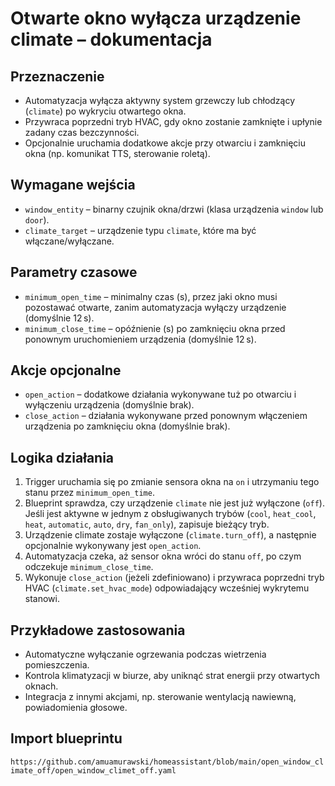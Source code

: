 # Otwarte okno wyłącza urządzenie climate – dokumentacja

## Przeznaczenie
- Automatyzacja wyłącza aktywny system grzewczy lub chłodzący (`climate`) po wykryciu otwartego okna.
- Przywraca poprzedni tryb HVAC, gdy okno zostanie zamknięte i upłynie zadany czas bezczynności.
- Opcjonalnie uruchamia dodatkowe akcje przy otwarciu i zamknięciu okna (np. komunikat TTS, sterowanie roletą).

## Wymagane wejścia
- `window_entity` – binarny czujnik okna/drzwi (klasa urządzenia `window` lub `door`).
- `climate_target` – urządzenie typu `climate`, które ma być włączane/wyłączane.

## Parametry czasowe
- `minimum_open_time` – minimalny czas (s), przez jaki okno musi pozostawać otwarte, zanim automatyzacja wyłączy urządzenie (domyślnie 12 s).
- `minimum_close_time` – opóźnienie (s) po zamknięciu okna przed ponownym uruchomieniem urządzenia (domyślnie 12 s).

## Akcje opcjonalne
- `open_action` – dodatkowe działania wykonywane tuż po otwarciu i wyłączeniu urządzenia (domyślnie brak).
- `close_action` – działania wykonywane przed ponownym włączeniem urządzenia po zamknięciu okna (domyślnie brak).

## Logika działania
1. Trigger uruchamia się po zmianie sensora okna na `on` i utrzymaniu tego stanu przez `minimum_open_time`.
2. Blueprint sprawdza, czy urządzenie `climate` nie jest już wyłączone (`off`). Jeśli jest aktywne w jednym z obsługiwanych trybów (`cool`, `heat_cool`, `heat`, `automatic`, `auto`, `dry`, `fan_only`), zapisuje bieżący tryb.
3. Urządzenie climate zostaje wyłączone (`climate.turn_off`), a następnie opcjonalnie wykonywany jest `open_action`.
4. Automatyzacja czeka, aż sensor okna wróci do stanu `off`, po czym odczekuje `minimum_close_time`.
5. Wykonuje `close_action` (jeżeli zdefiniowano) i przywraca poprzedni tryb HVAC (`climate.set_hvac_mode`) odpowiadający wcześniej wykrytemu stanowi.

## Przykładowe zastosowania
- Automatyczne wyłączanie ogrzewania podczas wietrzenia pomieszczenia.
- Kontrola klimatyzacji w biurze, aby uniknąć strat energii przy otwartych oknach.
- Integracja z innymi akcjami, np. sterowanie wentylacją nawiewną, powiadomienia głosowe.

## Import blueprintu
`https://github.com/amuamurawski/homeassistant/blob/main/open_window_climate_off/open_window_climet_off.yaml`
